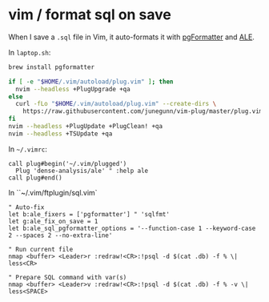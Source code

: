 # vim / format sql on save

When I save a `.sql` file in Vim,
it auto-formats it with [pgFormatter](https://github.com/darold/pgFormatter)
and [ALE](https://github.com/dense-analysis/ale).

In `laptop.sh`:

```bash
brew install pgformatter

if [ -e "$HOME/.vim/autoload/plug.vim" ]; then
  nvim --headless +PlugUpgrade +qa
else
  curl -fLo "$HOME/.vim/autoload/plug.vim" --create-dirs \
    https://raw.githubusercontent.com/junegunn/vim-plug/master/plug.vim
fi
nvim --headless +PlugUpdate +PlugClean! +qa
nvim --headless +TSUpdate +qa
```

In `~/.vimrc`:

```vim
call plug#begin('~/.vim/plugged')
  Plug 'dense-analysis/ale' " :help ale
call plug#end()
```

In ``~/.vim/ftplugin/sql.vim`

```vim
" Auto-fix
let b:ale_fixers = ['pgformatter'] " 'sqlfmt'
let g:ale_fix_on_save = 1
let b:ale_sql_pgformatter_options = '--function-case 1 --keyword-case 2 --spaces 2 --no-extra-line'

" Run current file
nmap <buffer> <Leader>r :redraw!<CR>:!psql -d $(cat .db) -f % \| less<CR>

" Prepare SQL command with var(s)
nmap <buffer> <Leader>v :redraw!<CR>:!psql -d $(cat .db) -f % -v \| less<SPACE>
```
